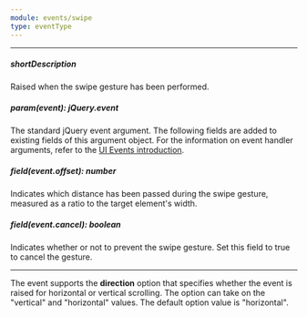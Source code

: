 ```yaml
---
module: events/swipe
type: eventType
---
```

---
##### shortDescription
Raised when the swipe gesture has been performed.

##### param(event): jQuery.event
The standard jQuery event argument. The following fields are added to existing fields of this argument object. For the information on event handler arguments, refer to the [UI Events introduction](/api-reference/10%20UI%20Widgets/UI%20Events '/Documentation/ApiReference/UI_Widgets/UI_Events/').

##### field(event.offset): number
Indicates which distance has been passed during the swipe gesture, measured as a ratio to the target element's width.

##### field(event.cancel): boolean
Indicates whether or not to prevent the swipe gesture. Set this field to true to cancel the gesture.

---
The event supports the **direction** option that specifies whether the event is raised for horizontal or vertical scrolling. The option can take on the "vertical" and "horizontal" values. The default option value is "horizontal".
